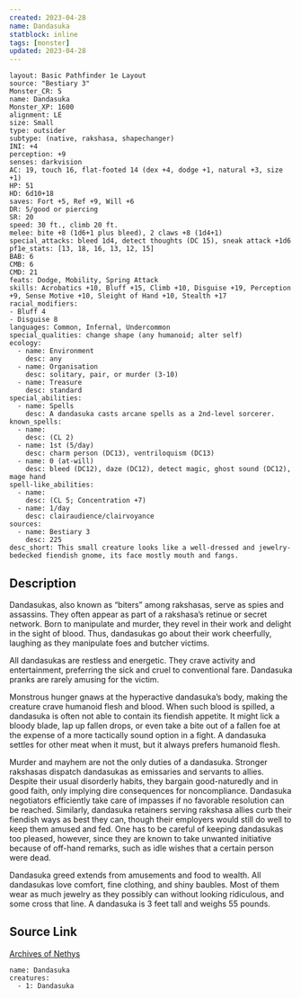 ```yaml
---
created: 2023-04-28
name: Dandasuka
statblock: inline
tags: [monster]
updated: 2023-04-28
---
```

```statblock
layout: Basic Pathfinder 1e Layout
source: "Bestiary 3"
Monster_CR: 5
name: Dandasuka
Monster_XP: 1600
alignment: LE
size: Small
type: outsider
subtype: (native, rakshasa, shapechanger)
INI: +4
perception: +9
senses: darkvision
AC: 19, touch 16, flat-footed 14 (dex +4, dodge +1, natural +3, size +1)
HP: 51
HD: 6d10+18
saves: Fort +5, Ref +9, Will +6
DR: 5/good or piercing
SR: 20
speed: 30 ft., climb 20 ft.
melee: bite +8 (1d6+1 plus bleed), 2 claws +8 (1d4+1)
special_attacks: bleed 1d4, detect thoughts (DC 15), sneak attack +1d6
pf1e_stats: [13, 18, 16, 13, 12, 15]
BAB: 6
CMB: 6
CMD: 21
feats: Dodge, Mobility, Spring Attack
skills: Acrobatics +10, Bluff +15, Climb +10, Disguise +19, Perception +9, Sense Motive +10, Sleight of Hand +10, Stealth +17
racial_modifiers:
- Bluff 4
- Disguise 8
languages: Common, Infernal, Undercommon
special_qualities: change shape (any humanoid; alter self)
ecology:
  - name: Environment
    desc: any
  - name: Organisation
    desc: solitary, pair, or murder (3-10)
  - name: Treasure
    desc: standard
special_abilities:
  - name: Spells
    desc: A dandasuka casts arcane spells as a 2nd-level sorcerer.
known_spells:
  - name:
    desc: (CL 2)
  - name: 1st (5/day)
    desc: charm person (DC13), ventriloquism (DC13)
  - name: 0 (at-will)
    desc: bleed (DC12), daze (DC12), detect magic, ghost sound (DC12), mage hand
spell-like_abilities:
  - name:
    desc: (CL 5; Concentration +7)
  - name: 1/day
    desc: clairaudience/clairvoyance
sources:
  - name: Bestiary 3
    desc: 225
desc_short: This small creature looks like a well-dressed and jewelry-bedecked fiendish gnome, its face mostly mouth and fangs.
```
## Description
Dandasukas, also known as “biters” among rakshasas, serve as spies and assassins. They often appear as part of a rakshasa’s retinue or secret network. Born to manipulate and murder, they revel in their work and delight in the sight of blood. Thus, dandasukas go about their work cheerfully, laughing as they manipulate foes and butcher victims.

All dandasukas are restless and energetic. They crave activity and entertainment, preferring the sick and cruel to conventional fare. Dandasuka pranks are rarely amusing for the victim.

Monstrous hunger gnaws at the hyperactive dandasuka’s body, making the creature crave humanoid flesh and blood. When such blood is spilled, a dandasuka is often not able to contain its fiendish appetite. It might lick a bloody blade, lap up fallen drops, or even take a bite out of a fallen foe at the expense of a more tactically sound option in a fight. A dandasuka settles for other meat when it must, but it always prefers humanoid flesh.

Murder and mayhem are not the only duties of a dandasuka. Stronger rakshasas dispatch dandasukas as emissaries and servants to allies. Despite their usual disorderly habits, they bargain good-naturedly and in good faith, only implying dire consequences for noncompliance. Dandasuka negotiators efficiently take care of impasses if no favorable resolution can be reached. Similarly, dandasuka retainers serving rakshasa allies curb their fiendish ways as best they can, though their employers would still do well to keep them amused and fed. One has to be careful of keeping dandasukas too pleased, however, since they are known to take unwanted initiative because of off-hand remarks, such as idle wishes that a certain person were dead.

Dandasuka greed extends from amusements and food to wealth. All dandasukas love comfort, fine clothing, and shiny baubles. Most of them wear as much jewelry as they possibly can without looking ridiculous, and some cross that line. A dandasuka is 3 feet tall and weighs 55 pounds.
## Source Link
[Archives of Nethys](https://aonprd.com/MonsterDisplay.aspx?ItemName=Dandasuka)
```encounter-table
name: Dandasuka
creatures:
  - 1: Dandasuka
```
